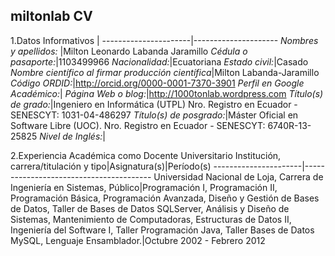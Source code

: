 ## miltonlab CV 

1.Datos Informativos | 
----------------------|---------------------
*Nombres y apellidos:* |Milton Leonardo Labanda Jaramillo
*Cédula o pasaporte:*|1103499966
*Nacionalidad:*|Ecuatoriana
*Estado civil:*|Casado
*Nombre científico al firmar producción científica*|Milton Labanda-Jaramillo
*Código ORDID:*|http://orcid.org/0000-0001-7370-3901
*Perfil en Google Académico:*|
*Página Web o blog:*|http://1000tonlab.wordpress.com
*Título(s) de grado:*|Ingeniero en Informática (UTPL) Nro. Registro en Ecuador - SENESCYT: 1031-04-486297
*Título(s) de posgrado:*|Máster Oficial en Software Libre (UOC). Nro. Registro en Ecuador - SENESCYT: 6740R-13-25825
*Nivel de Inglés:*|

2.Experiencia Académica como Docente Universitario 
Institución, carrera/titulación y tipo|Asignatura(s)|Período(s)
----------------------|----------------------------------------
Universidad Nacional de Loja, Carrera de Ingeniería en Sistemas, Público|Programación I, Programación II, Programación Básica, Programación Avanzada, Diseño y Gestión de Bases de Datos, Taller de Bases de Datos SQLServer, Análisis y Diseño de Sistemas, Mantenimiento de Computadoras, Estructuras de Datos II, Ingeniería del Software I, Taller Programación Java, Taller Bases de Datos MySQL, Lenguaje Ensamblador.|Octubre 2002 - Febrero 2012

